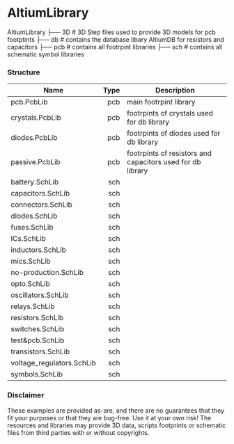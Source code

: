 # AltiumLibrary

AltiumLibrary
├── 3D # 3D Step files used to provide 3D models for pcb footptints
├── db # contains the database libary AltiumDB for resistors and capacitors
├── pcb # contains all footrpint libraries
├── sch # contains all schematic symbol libraries

### Structure

| Name                      | Type | Description                                                |
| ------------------------- | ---: | ---------------------------------------------------------- |
| pcb.PcbLib                |  pcb | main footrpint library                                     |
| crystals.PcbLib           |  pcb | footrpints of crystals used for db library                 |
| diodes.PcbLib             |  pcb | footrpints of diodes used for db library                   |
| passive.PcbLib            |  pcb | footrpints of resistors and capacitors used for db library |
| battery.SchLib            |  sch |                                                            |
| capacitors.SchLib         |  sch |                                                            |
| connectors.SchLib         |  sch |                                                            |
| diodes.SchLib             |  sch |                                                            |
| fuses.SchLib              |  sch |                                                            |
| ICs.SchLib                |  sch |                                                            |
| inductors.SchLib          |  sch |                                                            |
| mics.SchLib               |  sch |                                                            |
| no-production.SchLib      |  sch |                                                            |
| opto.SchLib               |  sch |                                                            |
| oscillators.SchLib        |  sch |                                                            |
| relays.SchLib             |  sch |                                                            |
| resistors.SchLib          |  sch |                                                            |
| switches.SchLib           |  sch |                                                            |
| test&pcb.SchLib           |  sch |                                                            |
| transistors.SchLib        |  sch |                                                            |
| voltage_regulators.SchLib |  sch |                                                            |
| symbols.SchLib            |  sch |                                                            |

### Disclaimer

These examples are provided as-are, and there are no guarantees that they fit your purposes or that they are bug-free. Use it at your own risk! The resources and libraries may provide 3D data, scripts footprints or schematic files from third parties with or without copyrights.
